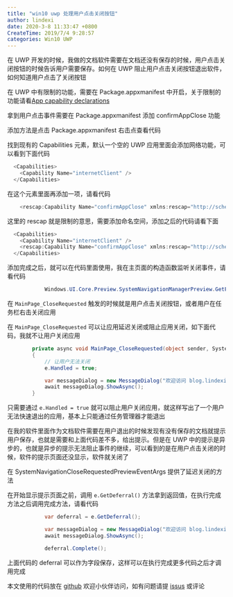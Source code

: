```yaml
---
title: "win10 uwp 处理用户点击关闭按钮"
author: lindexi
date: 2020-3-8 11:33:47 +0800
CreateTime: 2019/7/4 9:28:57
categories: Win10 UWP
---
```


在 UWP 开发的时候，我做的文档软件需要在文档还没有保存的时候，用户点击关闭按钮的时候告诉用户需要保存。如何在 UWP 阻止用户点击关闭按钮退出软件，如何知道用户点击了关闭按钮

<!--more-->


<!-- CreateTime:2019/7/4 9:28:57 -->

<!-- csdn -->

在 UWP 中有限制的功能，需要在 Package.appxmanifest 中开启，关于限制的功能请看[App capability declarations](https://docs.microsoft.com/en-us/windows/uwp/packaging/app-capability-declarations#restricted-capabilities )
 
拿到用户点击事件需要在 Package.appxmanifest 添加 confirmAppClose 功能

添加方法是点击 Package.appxmanifest 右击点查看代码

找到现有的 Capabilities 元素，默认一个空的 UWP 应用里面会添加网络功能，可以看到下面代码

```csharp
  <Capabilities>
    <Capability Name="internetClient" />
  </Capabilities>
```

在这个元素里面再添加一项，请看代码

```csharp
    <rescap:Capability Name="confirmAppClose" xmlns:rescap="http://schemas.microsoft.com/appx/manifest/foundation/windows10/restrictedcapabilities"/>
```

这里的 rescap 就是限制的意思，需要添加命名空间，添加之后的代码请看下面

```csharp
  <Capabilities>
    <Capability Name="internetClient" />
    <rescap:Capability Name="confirmAppClose" xmlns:rescap="http://schemas.microsoft.com/appx/manifest/foundation/windows10/restrictedcapabilities"/>
  </Capabilities>
```

添加完成之后，就可以在代码里面使用，我在主页面的构造函数监听关闭事件，请看代码

```csharp
            Windows.UI.Core.Preview.SystemNavigationManagerPreview.GetForCurrentView().CloseRequested += MainPage_CloseRequested;
```

在 `MainPage_CloseRequested` 触发的时候就是用户点击关闭按钮，或者用户在任务栏右击关闭应用

在 `MainPage_CloseRequested` 可以让应用延迟关闭或阻止应用关闭，如下面代码，我就不让用户关闭应用

```csharp
        private async void MainPage_CloseRequested(object sender, SystemNavigationCloseRequestedPreviewEventArgs e)
        {
            // 让用户无法关闭
            e.Handled = true;

            var messageDialog = new MessageDialog("欢迎访问 blog.lindexi.com 大量 UWP 博客", "骚年你确定关闭");
            await messageDialog.ShowAsync();
        }
```

只需要通过 `e.Handled = true` 就可以阻止用户关闭应用，就这样写出了一个用户无法快速退出的应用，基本上只能通过任务管理器才能退出

在我的软件里面作为文档软件需要在用户退出的时候发现有没有保存的文档就提示用户保存，也就是需要和上面代码差不多，给出提示。但是在 UWP 中的提示是异步的，也就是异步的提示无法阻止事件的继续，可以看到的是在用户点击关闭的时候，软件的提示页面还没显示，软件就关闭了

在 SystemNavigationCloseRequestedPreviewEventArgs 提供了延迟关闭的方法

在开始显示提示页面之前，调用 `e.GetDeferral()` 方法拿到返回值，在执行完成方法之后调用完成方法，请看代码

```csharp
            var deferral = e.GetDeferral();

            var messageDialog = new MessageDialog("欢迎访问 blog.lindexi.com 大量 UWP 博客", "骚年你确定关闭");
            await messageDialog.ShowAsync();

            deferral.Complete();
```

上面代码的 deferral 可以作为字段保存，这样可以在执行完成更多代码之后才调用完成

本文使用的代码放在 [github](https://github.com/lindexi/lindexi_gd/tree/fe9c6c91efbd6a01594a27e7fa2055ba3f8c170c/KemkajardeabalDifeewabaylacurcear ) 欢迎小伙伴访问，如有问题请提 [issus](https://github.com/lindexi/lindexi_gd/issues/new) 或评论

